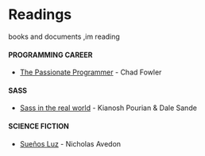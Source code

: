 # Readings
 books and documents ,im reading 

#### PROGRAMMING CAREER

* [The Passionate Programmer](https://www.amazon.es/Passionate-Programmer-Remarkable-Development-Pragmatic-ebook/dp/B00AYQNR5U/ref=sr_1_1?ie=UTF8&qid=1522758584&sr=8-1&keywords=the+passionate+programmer&dpID=51m3yzmDFCL&preST=_SY445_QL70_&dpSrc=srch) - Chad Fowler

#### SASS

* [Sass in the real world](https://www.gitbook.com/book/anotheruiguy/sassintherealworld_book-i/details) - Kianosh Pourian & Dale Sande

#### SCIENCE FICTION

* [Sueños Luz](https://www.amazon.es/11-sue%C3%B1os-luz-Nicholas-Avedon-ebook/dp/B01KTZKZQE) - Nicholas Avedon
